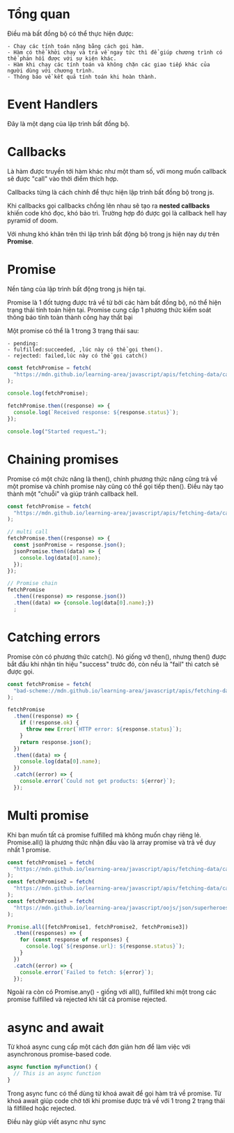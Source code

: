 # Tổng quan

Điều mà bất đồng bộ có thể thực hiện được:

	- Chạy các tính toán nặng bằng cách gọi hàm.
	- Hàm có thể khởi chạy và trả về ngay tức thì để giúp chương trình có thể phản hồi được với sự kiện khác.
	- Hàm khi chạy các tính toán và không chặn các giao tiếp khác của người dùng với chương trình.
	- Thông báo về kết quả tính toán khi hoàn thành.

# Event Handlers

Đây là một dạng của lập trình bất đồng bộ.

# Callbacks

Là hàm được truyền tới hàm khác như một tham số, với mong muốn callback sẽ được "call" vào thời điểm thích hợp. 

Callbacks từng là cách chính để thực hiện lập trình bất đồng bộ trong js.

Khi callbacks gọi callbacks chồng lên nhau sẽ tạo ra **nested callbacks** khiến code khó đọc, khó bảo trì. Trường hợp đó được gọi là callback hell hay pyramid of doom.

Với nhưng khó khăn trên thì lập trình bất động bộ trong js hiện nay dự trên **Promise**.

# Promise

Nền tảng của lập trình bất động trong js hiện tại.

Promise là 1 đốt tượng được trả về từ bởi các hàm bất đồng bộ, nó thể hiện trạng thái tính toán hiện tại. Promise cung cấp 1 phương thức kiểm soát thông báo tính toàn thành công hay thất bại

Một promise có thể là 1 trong 3 trạng thái sau:

	- pending:
	- fulfilled:succeeded, ,lúc này có thể gọi then().
	- rejected: failed,lúc này có thể gọi catch()

```js
const fetchPromise = fetch(
  "https://mdn.github.io/learning-area/javascript/apis/fetching-data/can-store/products.json",
);

console.log(fetchPromise);

fetchPromise.then((response) => {
  console.log(`Received response: ${response.status}`);
});

console.log("Started request…");
```

# Chaining promises

Promise có một chức năng là then(), chính phương thức năng cũng trả về một promise và chỉnh promise này cũng có thể gọi tiếp then(). Điều này tạo thành một "chuỗi" và giúp tránh callback hell.

```js
const fetchPromise = fetch(
  "https://mdn.github.io/learning-area/javascript/apis/fetching-data/can-store/products.json",
);

// multi call
fetchPromise.then((response) => {
  const jsonPromise = response.json();
  jsonPromise.then((data) => {
    console.log(data[0].name);
  });
});

// Promise chain
fetchPromise
  .then((response) => response.json())
  .then((data) => {console.log(data[0].name);})
  ;
```

# Catching errors

Promise còn có phương thức catch(). Nó giống vớ then(), nhưng then() được bắt đầu khi nhận tín hiệu "success" trước đó, còn nếu là "fail" thì catch sẽ được gọi.

```js
const fetchPromise = fetch(
  "bad-scheme://mdn.github.io/learning-area/javascript/apis/fetching-data/can-store/products.json",
);

fetchPromise
  .then((response) => {
    if (!response.ok) {
      throw new Error(`HTTP error: ${response.status}`);
    }
    return response.json();
  })
  .then((data) => {
    console.log(data[0].name);
  })
  .catch((error) => {
    console.error(`Could not get products: ${error}`);
  });
  ```

# Multi promise

Khi bạn muốn tất cả promise fulfilled mà không muốn chạy riêng lẻ. Promise.all() là phương thức nhận đầu vào là array promise và trả về duy nhất 1 promise.

```js
const fetchPromise1 = fetch(
  "https://mdn.github.io/learning-area/javascript/apis/fetching-data/can-store/products.json",
);
const fetchPromise2 = fetch(
  "https://mdn.github.io/learning-area/javascript/apis/fetching-data/can-store/not-found",
);
const fetchPromise3 = fetch(
  "https://mdn.github.io/learning-area/javascript/oojs/json/superheroes.json",
);

Promise.all([fetchPromise1, fetchPromise2, fetchPromise3])
  .then((responses) => {
    for (const response of responses) {
      console.log(`${response.url}: ${response.status}`);
    }
  })
  .catch((error) => {
    console.error(`Failed to fetch: ${error}`);
  });
  ```

Ngoài ra còn có Promise.any() - giống với all(), fulfilled khi một trong các promise fulfilled và rejected khi tất cả promise rejected.

# async and await

Từ khoá async cung cấp một cách đơn giản hơn để làm việc với asynchronous promise-based code.

```js
async function myFunction() {
  // This is an async function
}
```

Trong async func có thể dùng từ khoá await để gọi hàm trả về promise. Từ khoá await giúp code chờ tới khi promise được trả về với 1 trong 2 trạng thái là filfilled hoặc rejected.

Điều này giúp viết async như sync
